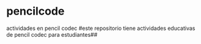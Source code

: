 # pencilcode
actividades en pencil codec 
#este repositorio tiene actividades educativas de pencil codec para estudiantes##

